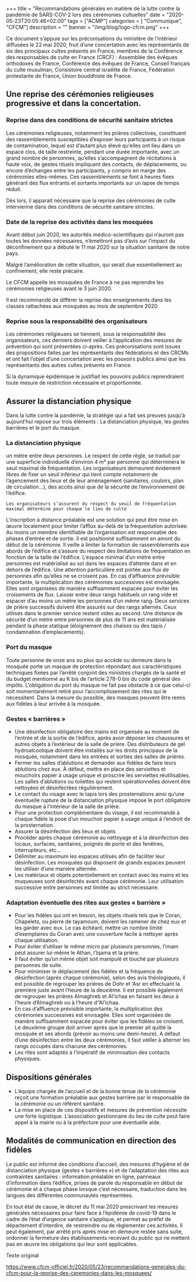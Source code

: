 +++
title = "Recommandations générales en matière de la lutte contre la pandémie de SARS-COV-2 lors des cérémonies cultuelles"
date = "2020-05-23T20:05:46+02:00"
tags = ["ACMP"]
categories = [ "Communique", "CFCM"]
description = ""
banner = "/img/blog/logo-cfcm.png"
+++

Ce document s’appuie sur les préconisations du ministère de l’intérieur
diffusées le 22 mai 2020, fruit d’une concertation avec les représentants de six
des principaux cultes présents en France, membres de la Conférence des
responsables de culte en France (CRCF) : Assemblée des évêques orthodoxes de
France, Conférence des évêques de France, Conseil français du culte musulman,
Consistoire central israélite de France, Fédération protestante de France, Union
bouddhiste de France.


## Une reprise des cérémonies religieuses progressive et dans la concertation.
### Reprise dans des conditions de sécurité sanitaire strictes

Les cérémonies religieuses, notamment les prières collectives, constituent des
rassemblements susceptibles d’exposer leurs participants à un risque de
contamination, lequel est d’autant plus élevé qu’elles ont lieu dans un espace
clos, de taille restreinte, pendant une durée importante, avec un grand nombre
de personnes, qu’elles s’accompagnent de récitations à haute voix, de gestes
rituels impliquant des contacts, de déplacements, ou encore d’échanges entre les
participants, y compris en marge des cérémonies elles-mêmes. Ces rassemblements
se font à heures fixes générant des flux entrants et sortants importants sur un
lapse de temps réduit.

Dès lors, il apparait nécessaire que la reprise des cérémonies de culte
intervienne dans des conditions de sécurité sanitaire strictes.

### Date de la reprise des activités dans les mosquées

Avant début juin 2020, les autorités médico-scientifiques qui n’auront pas
toutes les données nécessaires, n’émettront pas d’avis sur l’impact du
déconfinement qui a débuté le 11 mai 2020 sur la situation sanitaire de notre
pays.

Malgré l’amélioration de cette situation, qui serait due essentiellement au
confinement, elle reste précaire.

Le CFCM appelle les mosquées de France à ne pas reprendre les cérémonies
religieuses avant le 3 juin 2020.

Il est recommandé de différer la reprise des enseignements dans les classes
rattachées aux mosquées au mois de septembre 2020.

### Reprise sous la responsabilité des organisateurs

Les cérémonies religieuses se tiennent, sous la responsabilité des
organisateurs, ces derniers doivent veiller à l’application des mesures de
prévention qui sont présentées ci-après. Ces préconisations sont issues des
propositions faites par les représentants des fédérations et des CRCMs et ont
fait l’objet d’une concertation avec les pouvoirs publics ainsi que les
représentants des autres cultes présents en France.

Si la dynamique épidémique le justifiait les pouvoirs publics reprendraient
toute mesure de restriction nécessaire et proportionnée.

## Assurer la distanciation physique

Dans la lutte contre la pandémie, la stratégie qui a fait ses preuves jusqu’à
aujourd’hui repose sur trois éléments : La distanciation physique, les gestes
barrières et le port du masque.

### La distanciation physique

un mètre entre deux personnes. Le respect de cette règle, se traduit par une
superficie individuelle d’environ 4 m² par personne qui déterminera le seuil
maximal de fréquentation. Les organisateurs demeurent évidement libres de fixer
un seuil inférieur qui tient compte notamment de l’agencement des lieux et de
leur aménagement (sanitaires, couloirs, plan de circulation…), des accès ainsi
que de la sécurité de l’environnement de l’édifice.

    Les organisateurs s’assurent du respect du seuil de fréquentation maximal déterminé pour chaque le lieu de culte

L’inscription à distance préalable est une solution qui peut être mise en œuvre
localement pour limiter l’afflux au-delà de la fréquentation autorisée. Au moins
un membre identifiable de l’organisation est responsable des phases d’entrée et
de sortie. Il est positionné suffisamment en amont du début de la cérémonie. Il
veille à limiter la formation de rassemblements aux abords de l’édifice et
s’assure du respect des limitations de fréquentation en fonction de la taille de
l’édifice. L’espace minimal d’un mètre entre personnes est matérialisé au sol
dans les espaces d’attente dans et en dehors de l’édifice. Une attention
particulière est portée aux flux de personnes afin qu’elles ne se croisent pas.
En cas d’affluence prévisible importante, la multiplication des cérémonies
successives est envisagée. Elles sont organisées de manière suffisamment espacée
pour éviter les croisements de flux. Laisser entre deux rangs habituels un rang
vide et espacer d’au moins un mètre les personnes d’un même rang. Deux services
de prière successifs doivent être assurés sur des rangs alternés. Ceux utilisés
dans le premier service restent vides au second. Une distance de sécurité d’un
mètre entre personnes de plus de 11 ans est matérialisée pendant la phase
statique (éloignement des chaises ou des tapis / condamnation d’emplacements).

### Port du masque

Toute personne de onze ans ou plus qui accède ou demeure dans la mosquée porte
un masque de protection répondant aux caractéristiques techniques fixées par
l’arrêté conjoint des ministres chargés de la santé et du budget mentionné au K
bis de l’article 278-0 bis du code général des impôts. L’obligation du port du
masque ne fait pas obstacle à ce que celui-ci soit momentanément retiré pour
l’accomplissement des rites qui le nécessitent. Dans la mesure du possible, des
masques peuvent être remis aux fidèles à leur arrivée à la mosquée.


### Gestes « barrières »

* Une désinfection obligatoire des mains est organisée au moment de l’entrée et de la sortie de l’édifice, après avoir déposer les chaussures et autres objets à l’extérieur de la salle de prière. Des distributeurs de gel hydroalcoolique doivent être installés sur les droits principaux de la mosquée, notamment dans les entrées et sorties des salles de prières.
* Fermer les salles d’ablutions et demander aux fidèles de faire leurs ablutions chez eux. À défaut, mettre en place des serviettes et mouchoirs papier à usage unique et proscrire les serviettes réutilisables. Les salles d’ablutions ou toilettes qui restent opérationnelles doivent être nettoyées et désinfectées régulièrement.
* Le contact du visage avec le tapis lors des prosternations ainsi qu’une éventuelle rupture de la distanciation physique impose le port obligatoire du masque à l’intérieur de la salle de prière.
* Pour une protection complémentaire du visage, il est recommandé à chaque fidèle la pose d’un mouchoir papier à usage unique à l’endroit de la prosternation.
* Assurer la désinfection des lieux et objets
* Procéder après chaque cérémonie au nettoyage et à la désinfection des locaux, surfaces, sanitaires, poignés de porte et des fenêtres, interrupteurs, etc…
* Délimiter au maximum les espaces utilisés afin de faciliter leur désinfection. Les mosquées qui disposent de grands espaces peuvent les utiliser d’une manière alternée.
* Les matériaux et objets potentiellement en contact avec les mains et les muqueuses sont désinfectés avant chaque cérémonie. Leur utilisation successive entre personnes est limitée au strict nécessaire.

### Adaptation éventuelle des rites aux gestes « barrière »

* Pour les fidèles qui ont en besoin, les objets rituels tels que le Coran, Chapelets, ou pierre de tayamoum, doivent les ramener de chez eux et les garder avec eux. Le cas échéant, mettre un nombre limité d’exemplaires du Coran avec une couverture facile à nettoyer après chaque utilisation.
* Pour éviter d’utiliser le même micro par plusieurs personnes, l’imam peut assurer lui-même le Athan, l’Iqama et la prière.
* Il faut éviter qu’un même objet soit manipulé et touché par plusieurs personnes de suite.
* Pour minimiser le déplacement des fidèles et la fréquence de désinfection (après chaque cérémonie), selon des avis théologiques, il est possible de regrouper les prières de Dohr et ‘Asr en effectuant la première juste avant l’heure de la deuxième. Il est possible également de regrouper les prières Almaghreb et Al’ichaa en faisant les deux à l’heure d’Almaghreb ou à l’heure d’’Al’ichaa.
* En cas d’affluence prévisible importante, la multiplication des cérémonies successives est envisagée. Elles sont organisées de manière suffisamment espacée pour éviter que les fidèles se croisent. Le deuxième groupe doit arriver après que le premier ait quitté la mosquée et ses abords (prévoir au moins une demi-heure). A défaut d’une désinfection entre les deux cérémonies, il faut veiller à alterner les rangs occupés dans chacune des cérémonies.
* Les rites sont adaptés à l’impératif de minimisation des contacts physiques.

## Dispositions générales

* L’équipe chargée de l’accueil et de la bonne tenue de la cérémonie reçoit une formation préalable aux gestes barrière par le responsable de la cérémonie ou un référent sanitaire.
* La mise en place de ces dispositifs et mesures de prévention nécessite une forte logistique. L’association gestionnaire du lieu de culte peut faire appel à la mairie ou à la préfecture pour une éventuelle aide.

## Modalités de communication en direction des fidèles


Le public est informé des conditions d’accueil, des mesures d’hygiène et de
distanciation physique (gestes « barrières ») et de l’adaptation des rites aux
contraintes sanitaires : information préalable en ligne, panneaux d’information
dans l’édifice, prises de parole du responsable en début de cérémonie et à
chaque phase lorsque c’est nécessaire, traduction dans les langues des
différentes communautés représentées.


En tout état de cause, le décret du 11 mai 2020 prescrivant les mesures
générales nécessaires pour faire face à l’épidémie de covid-19 dans le cadre de
l’état d’urgence sanitaire s’applique, et permet au préfet de département
d’interdire, de restreindre ou de règlementer ces activités. Il peut également,
par arrêté pris après mise en demeure restée sans suite, ordonner la fermeture
des établissements recevant du public qui ne mettent pas en œuvre les
obligations qui leur sont applicables.

Texte original

https://www.cfcm-officiel.fr/2020/05/23/recommandations-generales-du-cfcm-pour-la-reprise-des-ceremonies-dans-les-mosquees/
